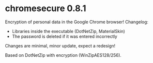 # chromesecure 0.8.1
Encryption of personal data in the Google Chrome browser!
Changelog:
- Libraries inside the executable (DotNetZip, MaterialSkin)
- The password is deleted if it was entered incorrectly

Changes are minimal, minor update, expect a redesign!

Based on DotNetZip with encryption (WinZipAES128/256).

